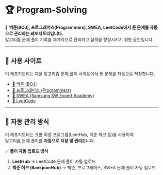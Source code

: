 # 🏆 Program-Solving

🚀 **백준(BOJ), 프로그래머스(Programmers), SWEA, LeetCode에서 푼 문제를 자동으로 관리하는 레포지토리입니다.**  
알고리즘 문제 풀이 기록을 체계적으로 관리하고 실력을 향상시키기 위한 공간입니다.

---

## 📌 사용 사이트
이 레포지토리는 다음 알고리즘 문제 풀이 사이트에서 푼 문제를 자동으로 저장합니다.

- [🔗 백준 (BOJ)](https://www.acmicpc.net/)
- [🔗 프로그래머스 (Programmers)](https://programmers.co.kr/)
- [🔗 SWEA (Samsung SW Expert Academy)](https://swexpertacademy.com/)
- [🔗 LeetCode](https://leetcode.com/)

---

## 🔄 자동 관리 방식
이 레포지토리는 크롬 확장 프로그램(LeetHub, 백준 허브 등)을 사용하여  
알고리즘 문제 풀이를 **자동으로 저장 및 관리**합니다.

✅ **풀이 자동 업로드 방식**
1. **LeetHub** → LeetCode 문제 풀이 자동 업로드  
2. **백준 허브 (BaekjoonHub)** → 백준, 프로그래머스, SWEA 문제 풀이 자동 업로드  
